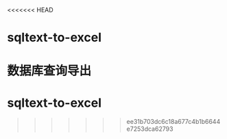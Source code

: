 <<<<<<< HEAD
# sqltext-to-excel
数据库查询导出
=======
# sqltext-to-excel
>>>>>>> ee31b703dc6c18a677c4b1b6644e7253dca62793
